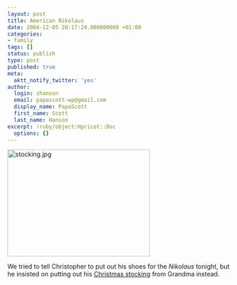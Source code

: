 ```yaml
---
layout: post
title: American Nikolaus
date: 2004-12-05 20:17:24.000000000 +01:00
categories:
- family
tags: []
status: publish
type: post
published: true
meta:
  aktt_notify_twitter: 'yes'
author:
  login: shanson
  email: papascott-wp@gmail.com
  display_name: PapaScott
  first_name: Scott
  last_name: Hanson
excerpt: !ruby/object:Hpricot::Doc
  options: {}
---
```

<p><img src="https://www.papascott.de/wordpress/wp-content/uploads/2004/12/stocking.jpg" border="0" height="240" width="320" alt="stocking.jpg" /></p>
<p>We tried to tell Christopher to put out his shoes for the <em>Nikolaus</em> tonight, but he insisted on putting out his <a href="https://www.papascott.de/archives/2003/12/06/christmas-stocking/">Christmas stocking</a> from Grandma instead.</p>
